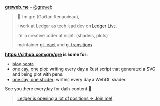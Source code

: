[**greweb.me**](https://greweb.me) – [@greweb](https://twitter.com/greweb)

> 👋 I'm gre (Gaëtan Renaudeau),
> 
> I work at Ledger as tech lead dev on [Ledger Live](https://github.com/ledgerhq/ledger-live-desktop),
> 
> I'm a creative coder at night. (shaders, plots)
> 
> maintainer [gl-react](https://gl-react-cookbook.surge.sh/) and [gl-transitions](https://gl-transitions.com/)

**https://github.com/gre/gre is home for:**

- [blog posts](https://greweb.me)
- [one day, one plot](https://github.com/gre/gre/tree/master/plots): writing every day a Rust script that generated a SVG and being plot with pens.
- [one day, one shader](https://greweb.me/shaderday): writing every day a WebGL shader.

See you there everyday for daily content 👋

> [Ledger is opening a lot of positions => Join me!](https://love.hellotrusty.io/U7M1C25BN)
